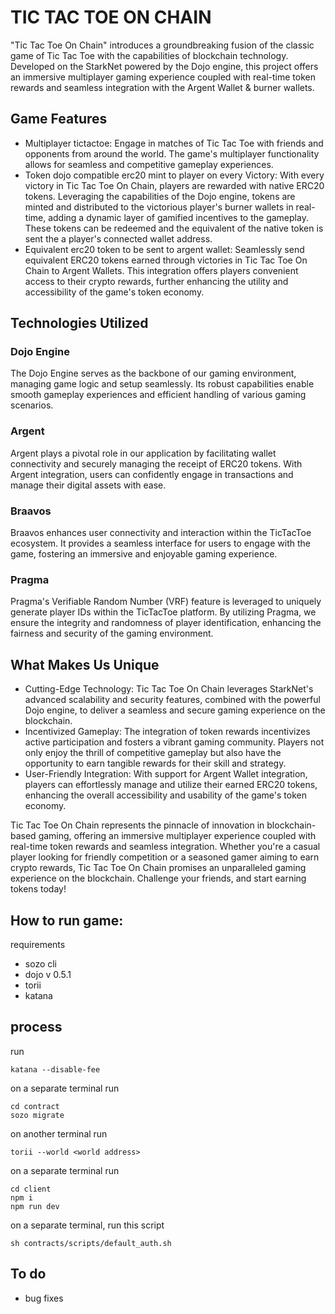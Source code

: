 # TIC TAC TOE ON CHAIN

"Tic Tac Toe On Chain" introduces a groundbreaking fusion of the classic game of Tic Tac Toe with the capabilities of blockchain technology. Developed on the StarkNet powered by the Dojo engine, this project offers an immersive multiplayer gaming experience coupled with real-time token rewards and seamless integration with the Argent Wallet & burner wallets. 

## Game Features 
- Multiplayer tictactoe: Engage in matches of Tic Tac Toe with friends and opponents from around the world. The game's multiplayer functionality allows for seamless and competitive gameplay experiences.
- Token dojo compatible erc20 mint to player on every Victory: With every victory in Tic Tac Toe On Chain, players are rewarded with native ERC20 tokens. Leveraging the capabilities of the Dojo engine, tokens are minted and distributed to the victorious player's burner wallets in real-time, adding a dynamic layer of gamified incentives to the gameplay. These tokens can be redeemed and the equivalent of the native token is sent the a player's connected wallet address.
- Equivalent erc20 token to be sent to argent wallet: Seamlessly send equivalent ERC20 tokens earned through victories in Tic Tac Toe On Chain to Argent Wallets. This integration offers players convenient access to their crypto rewards, further enhancing the utility and accessibility of the game's token economy.

## Technologies Utilized
### Dojo Engine
The Dojo Engine serves as the backbone of our gaming environment, managing game logic and setup seamlessly. Its robust capabilities enable smooth gameplay experiences and efficient handling of various gaming scenarios.

### Argent
Argent plays a pivotal role in our application by facilitating wallet connectivity and securely managing the receipt of ERC20 tokens. With Argent integration, users can confidently engage in transactions and manage their digital assets with ease.

### Braavos
Braavos enhances user connectivity and interaction within the TicTacToe ecosystem. It provides a seamless interface for users to engage with the game, fostering an immersive and enjoyable gaming experience.

### Pragma
Pragma's Verifiable Random Number (VRF) feature is leveraged to uniquely generate player IDs within the TicTacToe platform. By utilizing Pragma, we ensure the integrity and randomness of player identification, enhancing the fairness and security of the gaming environment.


## What Makes Us Unique
- Cutting-Edge Technology: Tic Tac Toe On Chain leverages StarkNet's advanced scalability and security features, combined with the powerful Dojo engine, to deliver a seamless and secure gaming experience on the blockchain.
- Incentivized Gameplay: The integration of token rewards incentivizes active participation and fosters a vibrant gaming community. Players not only enjoy the thrill of competitive gameplay but also have the opportunity to earn tangible rewards for their skill and strategy.
- User-Friendly Integration: With support for Argent Wallet integration, players can effortlessly manage and utilize their earned ERC20 tokens, enhancing the overall accessibility and usability of the game's token economy.


Tic Tac Toe On Chain represents the pinnacle of innovation in blockchain-based gaming, offering an immersive multiplayer experience coupled with real-time token rewards and seamless integration. Whether you're a casual player looking for friendly competition or a seasoned gamer aiming to earn crypto rewards, Tic Tac Toe On Chain promises an unparalleled gaming experience on the blockchain. Challenge your friends, and start earning tokens today!

## How to run game:
requirements
- sozo cli 
- dojo v 0.5.1 
- torii 
- katana

## process 
run 
```shell 
katana --disable-fee
```
on a separate terminal 
run 
```shell 
cd contract
sozo migrate 
```
on another terminal 
run 
```shell 
torii --world <world address>
```
on a separate terminal 
run 
```shell
cd client
npm i
npm run dev 
```

on a separate terminal, run this script 
```shell
sh contracts/scripts/default_auth.sh
```

## To do
- bug fixes
